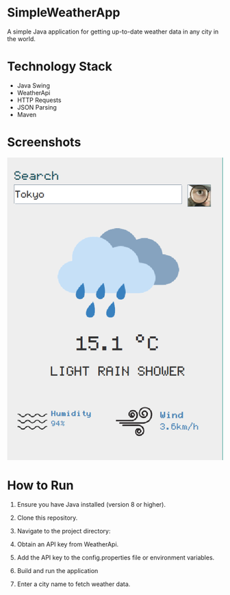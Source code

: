 ﻿# SimpleWeatherApp
A simple Java application for getting up-to-date weather data in any city in the world.


# Technology Stack
- Java Swing
- WeatherApi
- HTTP Requests
- JSON Parsing
- Maven

# Screenshots
![Screenshot](screen1.png)

# How to Run
1. Ensure you have Java installed (version 8 or higher).

2. Clone this repository.

4. Navigate to the project directory:

5. Obtain an API key from WeatherApi.
  
6. Add the API key to the config.properties file or environment variables.

8. Build and run the application
   
9. Enter a city name to fetch weather data.
